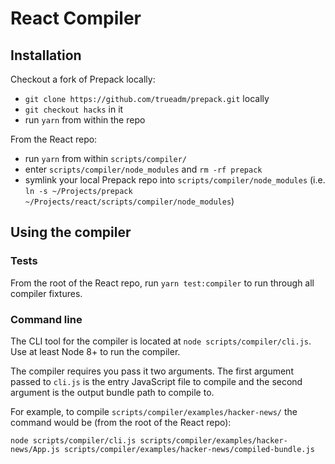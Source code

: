 # React Compiler

## Installation

Checkout a fork of Prepack locally:
- `git clone https://github.com/trueadm/prepack.git` locally
- `git checkout hacks` in it
- run `yarn` from within the repo

From the React repo:
- run `yarn` from within `scripts/compiler/`
- enter `scripts/compiler/node_modules` and `rm -rf prepack`
- symlink your local Prepack repo into `scripts/compiler/node_modules` (i.e. `ln -s ~/Projects/prepack ~/Projects/react/scripts/compiler/node_modules`)

## Using the compiler

### Tests

From the root of the React repo, run `yarn test:compiler` to run through all compiler fixtures. 

### Command line

The CLI tool for the compiler is located at `node scripts/compiler/cli.js`. Use at least Node 8+ to run the compiler.

The compiler requires you pass it two arguments. The first argument passed to `cli.js` is the entry JavaScript file to compile and the second argument is the output bundle path to compile to.

For example, to compile `scripts/compiler/examples/hacker-news/` the command would be (from the root of the React repo):

`node scripts/compiler/cli.js scripts/compiler/examples/hacker-news/App.js scripts/compiler/examples/hacker-news/compiled-bundle.js`
